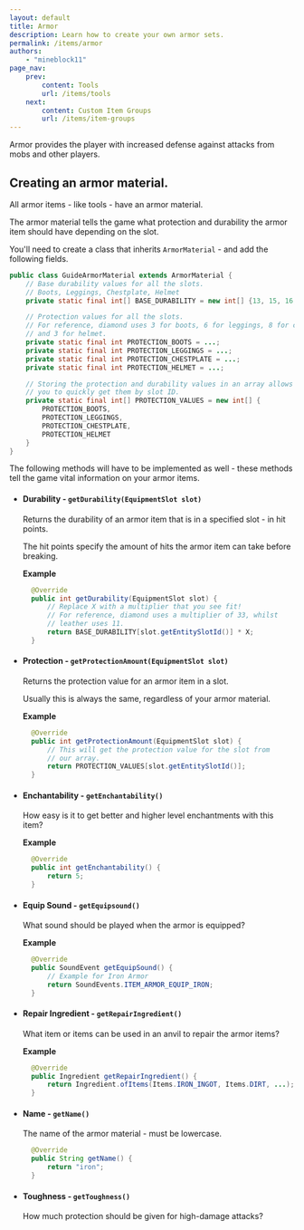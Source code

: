 ```yaml
---
layout: default
title: Armor
description: Learn how to create your own armor sets.
permalink: /items/armor
authors:
    - "mineblock11"
page_nav:
    prev:
        content: Tools
        url: /items/tools
    next:
        content: Custom Item Groups
        url: /items/item-groups
---
```


<!-- Similarly to tools, armor items require a material, this time though - they use `ArmorMaterial`. -->

Armor provides the player with increased defense against attacks from mobs and other players.

## Creating an armor material.

All armor items - like tools - have an armor material.

The armor material tells the game what protection and durability the armor item should have depending on the slot.

You'll need to create a class that inherits `ArmorMaterial` - and add the following fields.

```java
public class GuideArmorMaterial extends ArmorMaterial {
    // Base durability values for all the slots.
    // Boots, Leggings, Chestplate, Helmet
    private static final int[] BASE_DURABILITY = new int[] {13, 15, 16, 11};

    // Protection values for all the slots.
    // For reference, diamond uses 3 for boots, 6 for leggings, 8 for chestplate
    // and 3 for helmet.
    private static final int PROTECTION_BOOTS = ...;
    private static final int PROTECTION_LEGGINGS = ...;
    private static final int PROTECTION_CHESTPLATE = ...;
    private static final int PROTECTION_HELMET = ...;

    // Storing the protection and durability values in an array allows
    // you to quickly get them by slot ID.
    private static final int[] PROTECTION_VALUES = new int[] {
        PROTECTION_BOOTS,
        PROTECTION_LEGGINGS,
        PROTECTION_CHESTPLATE,
        PROTECTION_HELMET
    }
}
```

The following methods will have to be implemented as well - these methods tell the game vital information on your armor items.

- #### Durability - `getDurability(EquipmentSlot slot)`
  
  Returns the durability of an armor item that is in a specified slot - in hit points.

  The hit points specify the amount of hits the armor item can take before breaking.

  **Example**

  ```java
    @Override
    public int getDurability(EquipmentSlot slot) {
        // Replace X with a multiplier that you see fit!
        // For reference, diamond uses a multiplier of 33, whilst
        // leather uses 11.
        return BASE_DURABILITY[slot.getEntitySlotId()] * X;
    }
  ```

- #### Protection - `getProtectionAmount(EquipmentSlot slot)`
  
  Returns the protection value for an armor item in a slot.

  Usually this is always the same, regardless of your armor material.

  **Example**

  ```java
    @Override
    public int getProtectionAmount(EquipmentSlot slot) {
        // This will get the protection value for the slot from
        // our array.
        return PROTECTION_VALUES[slot.getEntitySlotId()];
    }
  ```
- #### Enchantability - `getEnchantability()`

  How easy is it to get better and higher level enchantments with this item?

  **Example**

  ```java
	@Override
	public int getEnchantability() {
		return 5;
	}
  ```

- #### Equip Sound - `getEquipsound()`
  
  What sound should be played when the armor is equipped?

  **Example**

  ```java
    @Override
	public SoundEvent getEquipSound() {
        // Example for Iron Armor
		return SoundEvents.ITEM_ARMOR_EQUIP_IRON;
	}
  ```

- #### Repair Ingredient - `getRepairIngredient()`
  
  What item or items can be used in an anvil to repair the armor items?

  **Example**

  ```java
  	@Override
	public Ingredient getRepairIngredient() {
		return Ingredient.ofItems(Items.IRON_INGOT, Items.DIRT, ...);
	}
  ```

- #### Name - `getName()`
  
  The name of the armor material - must be lowercase.

  ```java
  	@Override
	public String getName() {
		return "iron";
	}
  ```

- #### Toughness - `getToughness()`
  
  How much protection should be given for high-damage attacks?

  